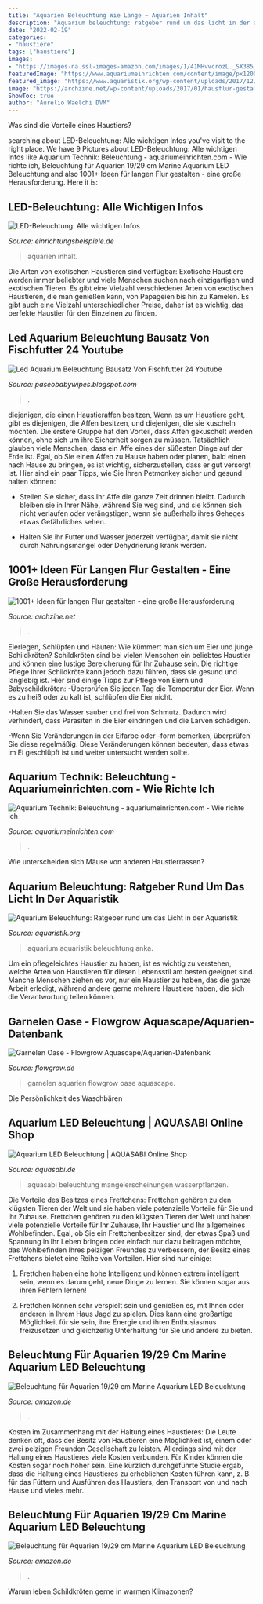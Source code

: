 ```yaml
---
title: "Aquarien Beleuchtung Wie Lange ~ Aquarien Inhalt"
description: "Aquarium beleuchtung: ratgeber rund um das licht in der aquaristik"
date: "2022-02-19"
categories:
- "haustiere"
tags: ["haustiere"]
images:
- "https://images-na.ssl-images-amazon.com/images/I/41MHvvcrozL._SX385_.jpg"
featuredImage: "https://www.aquariumeinrichten.com/content/image/px1200-content/beleuchtung-led.jpg"
featured_image: "https://www.aquaristik.org/wp-content/uploads/2017/12/aquarium_licht_1513678443-1024x678.jpg"
image: "https://archzine.net/wp-content/uploads/2017/01/hausflur-gestalten-verschiedene-beleuchtung-in-den-einzelnen-teilen.jpg"
ShowToc: true
author: "Aurelio Waelchi DVM"
---
```



Was sind die Vorteile eines Haustiers?

	

		
searching about LED-Beleuchtung: Alle wichtigen Infos you've visit to the right place. We have 9 Pictures about LED-Beleuchtung: Alle wichtigen Infos like Aquarium Technik: Beleuchtung - aquariumeinrichten.com - Wie richte ich, Beleuchtung für Aquarien 19/29 cm Marine Aquarium LED Beleuchtung and also 1001+ Ideen für langen Flur gestalten - eine große Herausforderung. Here it is:
		
    
## LED-Beleuchtung: Alle Wichtigen Infos

<img loading=lazy src="https://www.einrichtungsbeispiele.de/16to9/w1920/images_23024/neues-hauptbild-mit-led-beleuchtung__9573ba7540afaf6b2b108070b15d323f.jpg" onerror="this.onerror=null;this.src='https://tse2.mm.bing.net/th?id=OIP.ZtmcAvR1l7hq6G7hSklrfAHaEK&amp;pid=15.1';" alt="LED-Beleuchtung: Alle wichtigen Infos">

_Source: einrichtungsbeispiele.de_

>aquarien inhalt. 

	

Die Arten von exotischen Haustieren sind verfügbar:
Exotische Haustiere werden immer beliebter und viele Menschen suchen nach einzigartigen und exotischen Tieren. Es gibt eine Vielzahl verschiedener Arten von exotischen Haustieren, die man genießen kann, von Papageien bis hin zu Kamelen. Es gibt auch eine Vielzahl unterschiedlicher Preise, daher ist es wichtig, das perfekte Haustier für den Einzelnen zu finden.

    
## Led Aquarium Beleuchtung Bausatz Von Fischfutter 24 Youtube

<img loading=lazy src="https://i.ytimg.com/vi/JMFIPY3RYHE/maxresdefault.jpg" onerror="this.onerror=null;this.src='https://tse4.mm.bing.net/th?id=OIP.c9gjMAMXVnSU90BHyj22GQHaEK&amp;pid=15.1';" alt="Led Aquarium Beleuchtung Bausatz Von Fischfutter 24 Youtube">

_Source: paseobabywipes.blogspot.com_

>. 

	

diejenigen, die einen Haustieraffen besitzen,
Wenn es um Haustiere geht, gibt es diejenigen, die Affen besitzen, und diejenigen, die sie kuscheln möchten. Die erstere Gruppe hat den Vorteil, dass Affen gekuschelt werden können, ohne sich um ihre Sicherheit sorgen zu müssen. Tatsächlich glauben viele Menschen, dass ein Affe eines der süßesten Dinge auf der Erde ist. Egal, ob Sie einen Affen zu Hause haben oder planen, bald einen nach Hause zu bringen, es ist wichtig, sicherzustellen, dass er gut versorgt ist. Hier sind ein paar Tipps, wie Sie Ihren Petmonkey sicher und gesund halten können:
- Stellen Sie sicher, dass Ihr Affe die ganze Zeit drinnen bleibt. Dadurch bleiben sie in Ihrer Nähe, während Sie weg sind, und sie können sich nicht verlaufen oder verängstigen, wenn sie außerhalb ihres Geheges etwas Gefährliches sehen.

- Halten Sie ihr Futter und Wasser jederzeit verfügbar, damit sie nicht durch Nahrungsmangel oder Dehydrierung krank werden.

    
## 1001+ Ideen Für Langen Flur Gestalten - Eine Große Herausforderung

<img loading=lazy src="https://archzine.net/wp-content/uploads/2017/01/hausflur-gestalten-verschiedene-beleuchtung-in-den-einzelnen-teilen.jpg" onerror="this.onerror=null;this.src='https://tse3.mm.bing.net/th?id=OIP.Sm775Y80XbiVM5gcimU-WwHaJ3&amp;pid=15.1';" alt="1001+ Ideen für langen Flur gestalten - eine große Herausforderung">

_Source: archzine.net_

>. 

	

Eierlegen, Schlüpfen und Häuten: Wie kümmert man sich um Eier und junge Schildkröten?
Schildkröten sind bei vielen Menschen ein beliebtes Haustier und können eine lustige Bereicherung für Ihr Zuhause sein. Die richtige Pflege Ihrer Schildkröte kann jedoch dazu führen, dass sie gesund und langlebig ist. Hier sind einige Tipps zur Pflege von Eiern und Babyschildkröten:
-Überprüfen Sie jeden Tag die Temperatur der Eier. Wenn es zu heiß oder zu kalt ist, schlüpfen die Eier nicht.

-Halten Sie das Wasser sauber und frei von Schmutz. Dadurch wird verhindert, dass Parasiten in die Eier eindringen und die Larven schädigen.

-Wenn Sie Veränderungen in der Eifarbe oder -form bemerken, überprüfen Sie diese regelmäßig. Diese Veränderungen können bedeuten, dass etwas im Ei geschlüpft ist und weiter untersucht werden sollte.

    
## Aquarium Technik: Beleuchtung - Aquariumeinrichten.com - Wie Richte Ich

<img loading=lazy src="https://www.aquariumeinrichten.com/content/image/px1200-content/beleuchtung-led.jpg" onerror="this.onerror=null;this.src='https://tse4.mm.bing.net/th?id=OIP.a0M7kkzEI8N1wAEHwB3mpwHaEU&amp;pid=15.1';" alt="Aquarium Technik: Beleuchtung - aquariumeinrichten.com - Wie richte ich">

_Source: aquariumeinrichten.com_

>. 

	

Wie unterscheiden sich Mäuse von anderen Haustierrassen?

    
## Aquarium Beleuchtung: Ratgeber Rund Um Das Licht In Der Aquaristik

<img loading=lazy src="https://www.aquaristik.org/wp-content/uploads/2017/12/aquarium_licht_1513678443-1024x678.jpg" onerror="this.onerror=null;this.src='https://tse2.mm.bing.net/th?id=OIP._e_R3amZl63xvzOhLocXAQHaE5&amp;pid=15.1';" alt="Aquarium Beleuchtung: Ratgeber rund um das Licht in der Aquaristik">

_Source: aquaristik.org_

>aquarium aquaristik beleuchtung anka. 

	

Um ein pflegeleichtes Haustier zu haben, ist es wichtig zu verstehen, welche Arten von Haustieren für diesen Lebensstil am besten geeignet sind. Manche Menschen ziehen es vor, nur ein Haustier zu haben, das die ganze Arbeit erledigt, während andere gerne mehrere Haustiere haben, die sich die Verantwortung teilen können.

    
## Garnelen Oase - Flowgrow Aquascape/Aquarien-Datenbank

<img loading=lazy src="https://www.flowgrow.de/db/images/aquarien/detail/garnelen-oase-5a0a03ee5c3de.jpg" onerror="this.onerror=null;this.src='https://tse4.mm.bing.net/th?id=OIP.tS6zH9uF0-goVsZzwnmr9QHaFj&amp;pid=15.1';" alt="Garnelen Oase - Flowgrow Aquascape/Aquarien-Datenbank">

_Source: flowgrow.de_

>garnelen aquarien flowgrow oase aquascape. 

	

Die Persönlichkeit des Waschbären

    
## Aquarium LED Beleuchtung | AQUASABI Online Shop

<img loading=lazy src="https://www.aquasabi.de/bilder/kategorien/aquarium-beleuchtung.jpg" onerror="this.onerror=null;this.src='https://tse2.mm.bing.net/th?id=OIP.pQcutiQ0XdCBSPH4B4reQgHaCU&amp;pid=15.1';" alt="Aquarium LED Beleuchtung | AQUASABI Online Shop">

_Source: aquasabi.de_

>aquasabi beleuchtung mangelerscheinungen wasserpflanzen. 

	

Die Vorteile des Besitzes eines Frettchens: Frettchen gehören zu den klügsten Tieren der Welt und sie haben viele potenzielle Vorteile für Sie und Ihr Zuhause.
Frettchen gehören zu den klügsten Tieren der Welt und haben viele potenzielle Vorteile für Ihr Zuhause, Ihr Haustier und Ihr allgemeines Wohlbefinden. Egal, ob Sie ein Frettchenbesitzer sind, der etwas Spaß und Spannung in Ihr Leben bringen oder einfach nur dazu beitragen möchte, das Wohlbefinden Ihres pelzigen Freundes zu verbessern, der Besitz eines Frettchens bietet eine Reihe von Vorteilen. Hier sind nur einige:
1) Frettchen haben eine hohe Intelligenz und können extrem intelligent sein, wenn es darum geht, neue Dinge zu lernen. Sie können sogar aus ihren Fehlern lernen!

2) Frettchen können sehr verspielt sein und genießen es, mit Ihnen oder anderen in Ihrem Haus Jagd zu spielen. Dies kann eine großartige Möglichkeit für sie sein, ihre Energie und ihren Enthusiasmus freizusetzen und gleichzeitig Unterhaltung für Sie und andere zu bieten.

    
## Beleuchtung Für Aquarien 19/29 Cm Marine Aquarium LED Beleuchtung

<img loading=lazy src="https://images-na.ssl-images-amazon.com/images/I/41MHvvcrozL._SX425_.jpg" onerror="this.onerror=null;this.src='https://tse3.mm.bing.net/th?id=OIP.KIIlCGKwz8BHSc-WHDTWowAAAA&amp;pid=15.1';" alt="Beleuchtung für Aquarien 19/29 cm Marine Aquarium LED Beleuchtung">

_Source: amazon.de_

>. 

	

Kosten im Zusammenhang mit der Haltung eines Haustieres:
Die Leute denken oft, dass der Besitz von Haustieren eine Möglichkeit ist, einem oder zwei pelzigen Freunden Gesellschaft zu leisten. Allerdings sind mit der Haltung eines Haustieres viele Kosten verbunden. Für Kinder können die Kosten sogar noch höher sein. Eine kürzlich durchgeführte Studie ergab, dass die Haltung eines Haustieres zu erheblichen Kosten führen kann, z. B. für das Füttern und Ausführen des Haustiers, den Transport von und nach Hause und vieles mehr.

    
## Beleuchtung Für Aquarien 19/29 Cm Marine Aquarium LED Beleuchtung

<img loading=lazy src="https://images-na.ssl-images-amazon.com/images/I/41MHvvcrozL._SX385_.jpg" onerror="this.onerror=null;this.src='https://tse2.mm.bing.net/th?id=OIP.4CouC51Axez0xyqnqyQongAAAA&amp;pid=15.1';" alt="Beleuchtung für Aquarien 19/29 cm Marine Aquarium LED Beleuchtung">

_Source: amazon.de_

>. 

	

Warum leben Schildkröten gerne in warmen Klimazonen?

